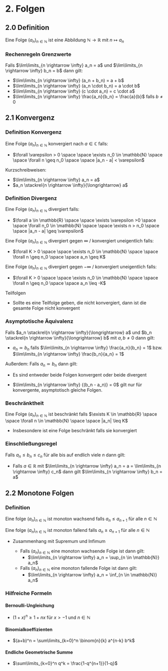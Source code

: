 # 2. Folgen

## 2.0 Definition

Eine Folge $(a_n)_{n\in\mathbb{N}}$ ist eine Abbildung $\mathbb{N} \rightarrow \mathbb{R}$ mit $n \mapsto a_n$

### Rechenregeln Grenzwerte

Falls $\lim\limits_{n \rightarrow \infty} a_n = a$ und $\lim\limits_{n \rightarrow \infty} b_n = b$ dann gilt:

- $\lim\limits_{n \rightarrow \infty} (a_n + b_n) = a + b$
- $\lim\limits_{n \rightarrow \infty} (a_n \cdot b_n) = a \cdot b$
- $\lim\limits_{n \rightarrow \infty} (c \cdot a_n) = c \cdot a$
- $\lim\limits_{n \rightarrow \infty} \frac{a_n}{b_n} = \frac{a}{b}$ falls $b \neq 0$

## 2.1 Konvergenz

### Definition Konvergenz

Eine Folge $(a_n)_{n\in\mathbb{N}}$ konvergiert nach $a \in \mathbb{C}$ falls:

- $\forall \varepsilon > 0 \space \space \exists n_0 \in \mathbb{N} \space \space \forall n \geq n_0 \space \space |a_n - a| < \varepsilon$

Kurzschreibweisen:

- $\lim\limits_{n \rightarrow \infty} a_n = a$
- $a_n \stackrel{n \rightarrow \infty}{\longrightarrow} a$

### Definition Divergenz

Eine Folge $(a_n)_{n\in\mathbb{N}}$ divergiert falls:

- $\forall a \in \mathbb{R} \space \space \exists \varepsilon >0 \space \space \forall n_0 \in \mathbb{N} \space \space \exists n > n_0 \space \space  |a_n - a| \geq \varepsilon$

Eine Folge $(a_n)_{n\in\mathbb{N}}$ divergiert gegen $\infty$ / konvergiert uneigentlich falls:

- $\forall K > 0 \space \space \exists n_0 \in \mathbb{N} \space \space \forall n \geq n_0 \space \space a_n \geq K$

Eine Folge $(a_n)_{n\in\mathbb{N}}$ divergiert gegen $-\infty$ / konvergiert uneigentlich falls:

- $\forall K > 0 \space \space \exists n_0 \in \mathbb{N} \space \space \forall n \geq n_0 \space \space a_n \leq -K$

Teilfolgen

- Sollte es eine Teilfolge geben, die nicht konvergiert, dann ist die gesamte Folge nicht konvergent

### Asymptotische Äquivalenz

Falls $a_n \stackrel{n \rightarrow \infty}{\longrightarrow} a$ und $b_n \stackrel{n \rightarrow \infty}{\longrightarrow} b$ mit $a,b \neq 0$ dann gilt:

- $a_n \simeq b_n$ falls $\lim\limits_{n \rightarrow \infty} \frac{a_n}{b_n} = 1$ bzw. $\lim\limits_{n \rightarrow \infty} \frac{b_n}{a_n} = 1$

Außerdem: Falls $a_n \simeq b_n$ dann gilt:

- Es sind entweder beide Folgen konvergent oder beide divergent

- $\lim\limits_{n \rightarrow \infty} {(b_n - a_n)} = 0$ gilt nur für konvergente, asymptotisch gleiche Folgen.

### Beschränktheit

Eine Folge $(a_n)_{n\in\mathbb{N}}$ ist beschränkt falls $\exists K \in \mathbb{R} \space \space \forall n \in \mathbb{N} \space \space |a_n| \leq K$

- Insbesondere ist eine Folge beschränkt falls sie konvergiert

### Einschließungsregel

Falls $a_n \leq b_n \leq c_n$ für alle bis auf endlich viele $n$ dann gilt:

- Falls $a \in \mathbb{R}$ mit $\lim\limits_{n \rightarrow \infty} a_n = a = \lim\limits_{n \rightarrow \infty} c_n$ dann gilt $\lim\limits_{n \rightarrow \infty} b_n = a$

## 2.2 Monotone Folgen

### Definition

Eine folge $(a_n)_{n\in\mathbb{N}}$ ist monoton wachsend falls $a_n \leq a_{n+1}$ für alle $n \in \mathbb{N}$

Eine folge $(a_n)_{n\in\mathbb{N}}$ ist monoton fallend falls $a_n \geq a_{n+1}$ für alle $n \in \mathbb{N}$

- Zusammenhang mit Supremum und Infimum

  - Falls $(a_n)_{n\in\mathbb{N}}$ eine monoton wachsende Folge ist dann gilt:
    - $\lim\limits_{n \rightarrow \infty} a_n = \sup_{n \in \mathbb{N}} a_n$
  - Falls $(a_n)_{n\in\mathbb{N}}$ eine monoton fallende Folge ist dann gilt:
    - $\lim\limits_{n \rightarrow \infty} a_n = \inf_{n \in \mathbb{N}} a_n$

### Hilfreiche Formeln

#### Bernoulli-Ungleichung

- $(1+x)^n \geq 1 + nx$ für $x > -1$ und $n \in \mathbb{N}$

#### Binomialkoeffizienten

- $(a+b)^n = \sum\limits_{k=0}^n \binom{n}{k} a^{n-k} b^k$

#### Endliche Geometrische Summe

- $\sum\limits_{k=0}^n q^k = \frac{1-q^{n+1}}{1-q}$
